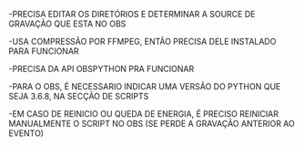 -PRECISA EDITAR OS DIRETÓRIOS E DETERMINAR A SOURCE DE GRAVAÇÃO QUE ESTA NO OBS

-USA COMPRESSÃO POR FFMPEG, ENTÃO PRECISA DELE INSTALADO PARA FUNCIONAR

-PRECISA DA API OBSPYTHON PRA FUNCIONAR

-PARA O OBS, É NECESSARIO INDICAR UMA VERSÃO DO PYTHON QUE SEJA 3.6.8, NA SECÇÃO DE SCRIPTS

-EM CASO DE REINICIO OU QUEDA DE ENERGIA, É PRECISO REINICIAR MANUALMENTE O SCRIPT NO OBS (SE PERDE A GRAVAÇÃO ANTERIOR AO EVENTO)
